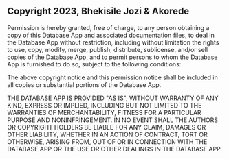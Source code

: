 ## Copyright 2023, Bhekisile Jozi & Akorede


Permission is hereby granted, free of charge, to any person obtaining a copy of this Database App and associated documentation files, to deal in the Database App without restriction, including without limitation the rights to use, copy, modify, merge, publish, distribute, sublicense, and/or sell copies of the Database App, and to permit persons to whom the Database App is furnished to do so, subject to the following conditions:

The above copyright notice and this permission notice shall be included in all copies or substantial portions of the Database App.

THE DATABASE APP IS PROVIDED "AS IS", WITHOUT WARRANTY OF ANY KIND, EXPRESS OR IMPLIED, INCLUDING BUT NOT LIMITED TO THE WARRANTIES OF MERCHANTABILITY, FITNESS FOR A PARTICULAR PURPOSE AND NONINFRINGEMENT. IN NO EVENT SHALL THE AUTHORS OR COPYRIGHT HOLDERS BE LIABLE FOR ANY CLAIM, DAMAGES OR OTHER LIABILITY, WHETHER IN AN ACTION OF CONTRACT, TORT OR OTHERWISE, ARISING FROM, OUT OF OR IN CONNECTION WITH THE DATABASE APP OR THE USE OR OTHER DEALINGS IN THE DATABASE APP.
